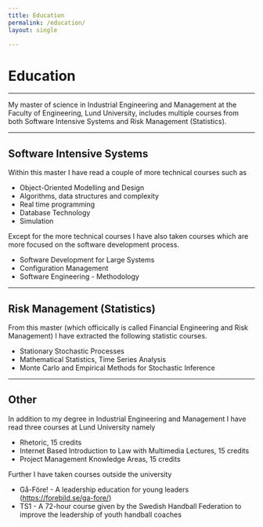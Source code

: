```yaml
---
title: Education
permalink: /education/
layout: single

---
```

# Education
---

My master of science in Industrial Engineering and Management at the Faculty of Engineering, Lund University, includes multiple courses from both Software Intensive Systems and Risk Management (Statistics). 

---

## Software Intensive Systems 
Within this master I have read a couple of more technical courses such as 
- Object-Oriented Modelling and Design 
- Algorithms, data structures and complexity
- Real time programming
- Database Technology
- Simulation 

Except for the more technical courses I have also taken courses which are more focused on the software development process.
- Software Development for Large Systems
- Configuration Management 
- Software Engineering - Methodology

---

## Risk Management (Statistics)
From this master (which officically is called Financial Engineering and Risk Management) I have extracted the following statistic courses. 
- Stationary Stochastic Processes
- Mathematical Statistics, Time Series Analysis
- Monte Carlo and Empirical Methods for Stochastic Inference

---

## Other 
In addition to my degree in Industrial Engineering and Management I have read three courses at Lund University namely
- Rhetoric, 15 credits
- Internet Based Introduction to Law with Multimedia Lectures, 15 credits
- Project Management Knowledge Areas, 15 credits

Further I have taken courses outside the university 
- Gå-Före! - A leadership education for young leaders (https://forebild.se/ga-fore/) 
- TS1 - A 72-hour course given by the Swedish Handball Federation to improve the leadership of youth handball coaches

